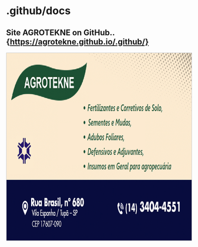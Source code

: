 # .github/docs
## Site AGROTEKNE on GitHub.. {https://agrotekne.github.io/.github/}

<a href="https://github.com/agrotekne/.github/blob/main/docs/readme.mdhttps://agrotekne.github.io/.github">
	<img alt="AGROTEKNE.github" src="/docs/assets/images/Cartao_de_Visita3.png" style="width: 700px; height: 510px; border:1px solid #cccccc;" title="Link site github" />
</a>
